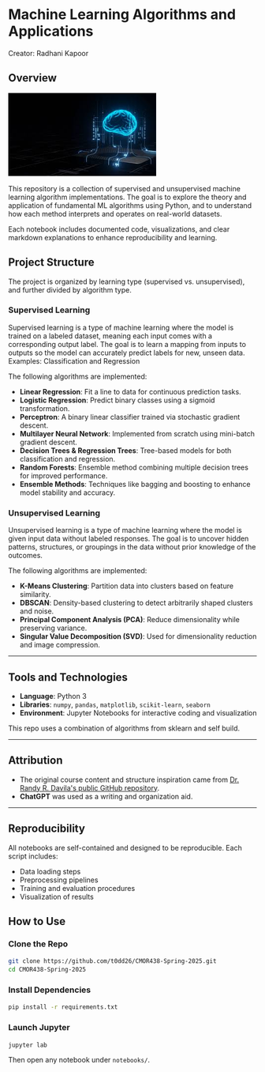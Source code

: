 # Machine Learning Algorithms and Applications

Creator: Radhani Kapoor

## Overview

![Machine Learning Image](machine_learning.jpeg)

This repository is a  collection of supervised and unsupervised machine learning algorithm implementations. The goal is to explore the theory and application of fundamental ML algorithms using Python, and to understand how each method interprets and operates on real-world datasets.

Each notebook includes documented code, visualizations, and clear markdown explanations to enhance reproducibility and learning.

## Project Structure

The project is organized by learning type (supervised vs. unsupervised), and further divided by algorithm type.

### Supervised Learning
Supervised learning is a type of machine learning where the model is trained on a labeled dataset, meaning each input comes with a corresponding output label. The goal is to learn a mapping from inputs to outputs so the model can accurately predict labels for new, unseen data.
Examples: Classification and Regression 

The following algorithms are implemented:

- **Linear Regression**: Fit a line to data for continuous prediction tasks.
- **Logistic Regression**: Predict binary classes using a sigmoid transformation.
- **Perceptron**: A binary linear classifier trained via stochastic gradient descent.
- **Multilayer Neural Network**: Implemented from scratch using mini-batch gradient descent.
- **Decision Trees & Regression Trees**: Tree-based models for both classification and regression.
- **Random Forests**: Ensemble method combining multiple decision trees for improved performance.
- **Ensemble Methods**: Techniques like bagging and boosting to enhance model stability and accuracy.

### Unsupervised Learning
Unsupervised learning is a type of machine learning where the model is given input data without labeled responses. The goal is to uncover hidden patterns, structures, or groupings in the data without prior knowledge of the outcomes.

The following algorithms are implemented:

- **K-Means Clustering**: Partition data into clusters based on feature similarity.
- **DBSCAN**: Density-based clustering to detect arbitrarily shaped clusters and noise.
- **Principal Component Analysis (PCA)**: Reduce dimensionality while preserving variance.
- **Singular Value Decomposition (SVD)**: Used for dimensionality reduction and image compression.

---

## Tools and Technologies

- **Language**: Python 3
- **Libraries**: `numpy`, `pandas`, `matplotlib`, `scikit-learn`, `seaborn`
- **Environment**: Jupyter Notebooks for interactive coding and visualization

This repo uses a combination of algorithms from sklearn and self build.

---

## Attribution

- The original course content and structure inspiration came from [Dr. Randy R. Davila's public GitHub repository](https://github.com/RandyRDavila/Data_Science_and_Machine_Learning_Spring_2022).
-  **ChatGPT** was used as a writing and organization aid.

---

## Reproducibility

All notebooks are self-contained and designed to be reproducible. Each script includes:
- Data loading steps
- Preprocessing pipelines
- Training and evaluation procedures
- Visualization of results

## How to Use

### Clone the Repo

```bash
git clone https://github.com/t0dd26/CMOR438-Spring-2025.git
cd CMOR438-Spring-2025
```

### Install Dependencies

```bash
pip install -r requirements.txt
```

### Launch Jupyter

```bash
jupyter lab
```

Then open any notebook under `notebooks/`.


